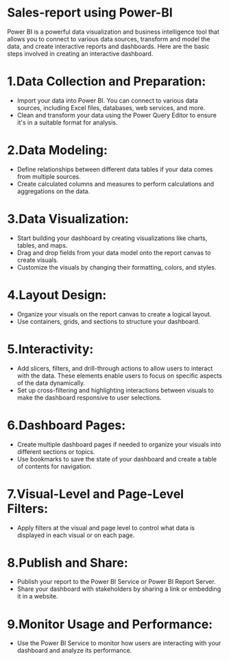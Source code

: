 # Sales-report using Power-BI

 Power BI is a powerful data visualization and business intelligence tool that allows you to connect to various data sources, transform and model the data, and create interactive reports and dashboards. Here are the basic steps involved in creating an interactive dashboard.

# 1.Data Collection and Preparation:
* Import your data into Power BI. You can connect to various data sources, including Excel files, databases, web services, and more.
* Clean and transform your data using the Power Query Editor to ensure it's in a suitable format for analysis.

# 2.Data Modeling:
* Define relationships between different data tables if your data comes from multiple sources.
* Create calculated columns and measures to perform calculations and aggregations on the data.

# 3.Data Visualization:
* Start building your dashboard by creating visualizations like charts, tables, and maps.
* Drag and drop fields from your data model onto the report canvas to create visuals.
* Customize the visuals by changing their formatting, colors, and styles.

# 4.Layout Design:
* Organize your visuals on the report canvas to create a logical layout.
* Use containers, grids, and sections to structure your dashboard.

# 5.Interactivity:
* Add slicers, filters, and drill-through actions to allow users to interact with the data. These elements enable users to focus on specific aspects of the data dynamically.
* Set up cross-filtering and highlighting interactions between visuals to make the dashboard responsive to user selections.

# 6.Dashboard Pages:
* Create multiple dashboard pages if needed to organize your visuals into different sections or topics.
* Use bookmarks to save the state of your dashboard and create a table of contents for navigation.

# 7.Visual-Level and Page-Level Filters:
* Apply filters at the visual and page level to control what data is displayed in each visual or on each page.

# 8.Publish and Share:
* Publish your report to the Power BI Service or Power BI Report Server.
* Share your dashboard with stakeholders by sharing a link or embedding it in a website.

# 9.Monitor Usage and Performance:
* Use the Power BI Service to monitor how users are interacting with your dashboard and analyze its performance.

